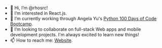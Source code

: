 - 👋 Hi, I’m @rhosrc!
- 👀 I’m interested in React.js.
- 🌱 I’m currently working through Angela Yu's [Python 100 Days of Code Bootcamp](https://www.udemy.com/course/100-days-of-code/).
- 💞️ I’m looking to collaborate on full-stack Web apps and mobile development projects. I'm always excited to learn new things!
- 📫 How to reach me: [Website](https://www.chrislafortune.com/).

<!---
rhosrc/rhosrc is a ✨ special ✨ repository because its `README.md` (this file) appears on your GitHub profile.
You can click the Preview link to take a look at your changes.
--->
